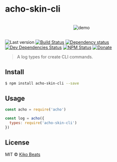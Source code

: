 # acho-skin-cli

<p align="center">
  <br>
  <img src="https://cdn.rawgit.com/marionebl/1379477c9fec8b69648fd8ae2a6feb82/raw/14512d55ad9a4e9cfe81e81b524043452d81fedd/example.svg" alt="demo">
  <br>
  <br>
</p>

![Last version](https://img.shields.io/github/tag/achohq/acho-skin-cli.svg?style=flat-square)
[![Build Status](https://img.shields.io/travis/achohq/acho-skin-cli/master.svg?style=flat-square)](https://travis-ci.org/achohq/acho-skin-cli)
[![Dependency status](https://img.shields.io/david/achohq/acho-skin-cli.svg?style=flat-square)](https://david-dm.org/achohq/acho-skin-cli)
[![Dev Dependencies Status](https://img.shields.io/david/dev/achohq/acho-skin-cli.svg?style=flat-square)](https://david-dm.org/achohq/acho-skin-cli#info=devDependencies)
[![NPM Status](https://img.shields.io/npm/dm/acho-skin-cli.svg?style=flat-square)](https://www.npmjs.org/package/acho-skin-cli)
[![Donate](https://img.shields.io/badge/donate-paypal-blue.svg?style=flat-square)](https://paypal.me/kikobeats)

> A log types for create CLI commands.

## Install

```bash
$ npm install acho-skin-cli --save
```

## Usage

```js
const acho = require('acho')

const log = acho({
  types: require('acho-skin-cli')
})
```
## License

MIT © [Kiko Beats](http://www.kikobeats.com)

